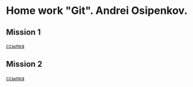 # Home work "Git". Andrei Osipenkov.
## Mission 1
[ссылка](https://github.com/Kovrei/8-01/commit/a95d8aeb5cbac165ce6d2023e1429ed08388ac54)

## Mission 2
[ссылка](https://github.com/Kovrei/8-01/commit/f0478564238bf1355a06f0f82dba3e0d77204ffe)
